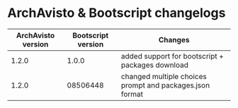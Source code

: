 # ArchAvisto & Bootscript changelogs

| ArchAvisto version | Bootscript version | Changes                                                  |
|--------------------|--------------------|----------------------------------------------------------|
| 1.2.0              | 1.0.0              | added support for bootscript + packages download         |
| 1.2.0              | 08506448           | changed multiple choices prompt and packages.json format |
